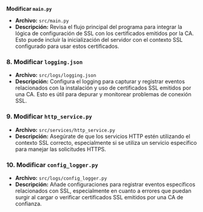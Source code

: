 **Modificar `main.py`**
   - **Archivo:** `src/main.py`
   - **Descripción:** Revisa el flujo principal del programa para integrar la lógica de configuración de SSL con los certificados emitidos por la CA. Esto puede incluir la inicialización del servidor con el contexto SSL configurado para usar estos certificados.

### 8. **Modificar `logging.json`**
   - **Archivo:** `src/logs/logging.json`
   - **Descripción:** Configura el logging para capturar y registrar eventos relacionados con la instalación y uso de certificados SSL emitidos por una CA. Esto es útil para depurar y monitorear problemas de conexión SSL.

### 9. **Modificar `http_service.py`**
   - **Archivo:** `src/services/http_service.py`
   - **Descripción:** Asegúrate de que los servicios HTTP estén utilizando el contexto SSL correcto, especialmente si se utiliza un servicio específico para manejar las solicitudes HTTPS.

### 10. **Modificar `config_logger.py`**
   - **Archivo:** `src/logs/config_logger.py`
   - **Descripción:** Añade configuraciones para registrar eventos específicos relacionados con SSL, especialmente en cuanto a errores que puedan surgir al cargar o verificar certificados SSL emitidos por una CA de confianza.